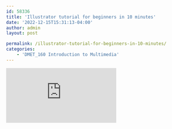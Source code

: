 ```yaml
---
id: 58336
title: 'Illustrator tutorial for beginners in 10 minutes'
date: '2022-12-15T15:31:13-04:00'
author: admin
layout: post

permalink: /illustrator-tutorial-for-beginners-in-10-minutes/
categories:
    - 'DMET_160 Introduction to Multimedia'
---
```


<iframe class="vide" allow="accelerometer; autoplay; clipboard-write; encrypted-media; gyroscope; picture-in-picture; web-share" allowfullscreen="" frameborder="0" loading="lazy" referrerpolicy="strict-origin-when-cross-origin" src="https://www.youtube.com/embed/7hfKiGDU2V8?feature=oembed" title="Adobe Illustrator 2021 New Features in 5 Minutes!"></iframe>